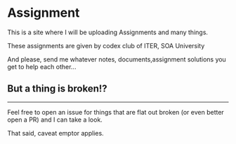 # Assignment

This is a site where I will be uploading Assignments and many things.

These assignments are given by codex club of ITER, SOA University

And please, send me whatever notes, documents,assignment solutions you get to help each other...

## But a thing is broken!?
<hr>
Feel free to open an issue for things that are flat out broken (or even better open a PR) and I can take a look.

That said, caveat emptor applies.
